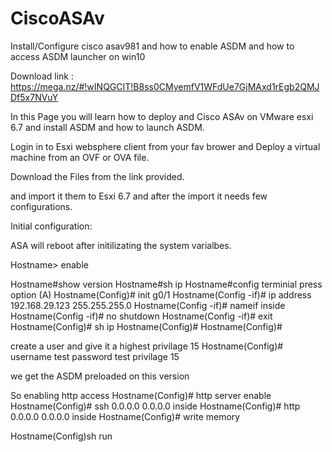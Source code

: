 # CiscoASAv
Install/Configure cisco asav981 and how to enable ASDM and how to access ASDM launcher on win10

Download link : https://mega.nz/#!wINQGCIT!B8ss0CMyemfV1WFdUe7GjMAxd1rEgb2QMJDf5x7NVuY 

In this Page you will learn how to deploy and Cisco ASAv on VMware esxi 6.7 and install ASDM and how to launch ASDM.

Login in to Esxi websphere client from your fav brower and Deploy a virtual machine from an OVF or OVA file.

Download the Files from the link provided.

and import it them to Esxi 6.7 and after the import it needs few configurations.





Initial configuration:

ASA will reboot after initilizating the system varialbes.

Hostname> enable

Hostname#show version
Hostname#sh ip
Hostname#config terminial  press option (A)
Hostname(Config)# init g0/1
Hostname(Config -if)# ip address  192.168.29.123 255.255.255.0
Hostname(Config -if)#  nameif inside
Hostname(Config -if)# no shutdown
Hostname(Config -if)# exit
Hostname(Config)# sh ip 
Hostname(Config)# 
Hostname(Config)# 

create a user and give it a highest privilage 15 
Hostname(Config)# username test password test privilage 15 

we get the ASDM preloaded on this version 

So enabling http access
Hostname(Config)# http server enable
Hostname(Config)# ssh 0.0.0.0 0.0.0.0 inside 
Hostname(Config)# http 0.0.0.0 0.0.0.0 inside 
Hostname(Config)# write memory 


Hostname(Config)sh run
